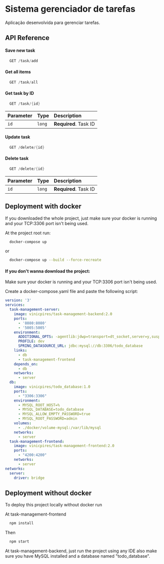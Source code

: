 
# Sistema gerenciador de tarefas

Aplicação desenvolvida para gerenciar tarefas.



## API Reference

#### Save new task

```java
  GET /task/add
```

#### Get all items

```java
  GET /task/all
```

#### Get task by ID

```java
  GET /task/{id}
```

| Parameter | Type     | Description                       |
| :-------- | :------- | :-------------------------------- |
| `id`      | `long` | **Required**. Task ID |

#### Update task

```java
  GET /delete/{id}
```

#### Delete task

```java
  GET /delete/{id}
```

| Parameter | Type     | Description                       |
| :-------- | :------- | :-------------------------------- |
| `id`      | `long` | **Required**. Task ID |


## Deployment with docker

If you downloaded the whole project, just make sure your docker is running and your TCP:3306 port isn't being used.

At the project root run:

```bash
  docker-compose up
```

or

```bash
  docker-compose up --build --force-recreate
```

#### If you don't wanna download the project:

Make sure your docker is running and your TCP:3306 port isn't being used.

Create a docker-compose.yaml file and paste the following script: 

```yaml
version: '3'
services:
  task-management-server:
    image: vinicpires/task-management-backend:2.0
    ports:
      - '8080:8080'
      - '5005:5005'
    environment:
      ADDITIONAL_OPTS: -agentlib:jdwp=transport=dt_socket,server=y,suspend=n,address=*:5005 -Xmx1G -Xms128m -XX:MaxMetaspaceSize=128m
      PROFILE: dev
      SPRING_DATASOURCE_URL: jdbc:mysql://db:3306/todo_database
    links:
      - db
      - task-management-frontend
    depends_on:
      - db
    networks:
      - server
  db:
    image: vinicpires/todo_database:1.0
    ports:
      - "3306:3306"
    environment:
      - MYSQL_ROOT_HOST=%
      - MYSQL_DATABASE=todo_database
      - MYSQL_ALLOW_EMPTY_PASSWORD=true
      - MYSQL_ROOT_PASSWORD=admin
    volumes:
      - ./docker/volume-mysql:/var/lib/mysql
    networks:
      - server
  task-management-frontend:
    image: vinicpires/task-management-frontend:2.0
    ports:
      - "4200:4200"
    networks:
      - server
networks:
  server:
    driver: bridge

```

## Deployment without docker

To deploy this project locally without docker run

At task-management-frontend 

```bash
  npm install
```

Then

```bash
  npm start
```

At task-management-backend, just run the project using any IDE also make sure you have MySQL installed and a database named "todo_database".
